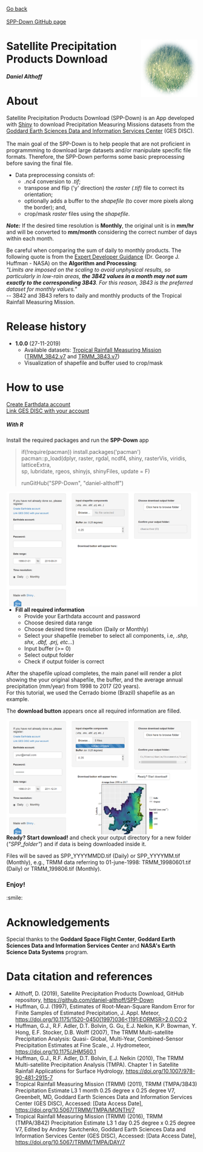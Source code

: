[Go back](/)<br><br>
<a href='https://github.com/daniel-althoff/SPP-Down/' target='blank'>SPP-Down GitHub page</a>

<div class="fluid-row" id="header">
    <img src='./www/rain.png' height='150' width='auto' align='right'>
    <h1 class="title toc-ignore">Satellite Precipitation Products Download</h1>
    <h4 class="author"><em>Daniel Althoff</em></h4>
</div>

# About

Satellite Precipitation Products Download (SPP-Down) is an App developed with <a href='https://shiny.rstudio.com/' target='blank'>Shiny</a> to download Precipitation Measuring Missions datasets from the <a href='https://disc.gsfc.nasa.gov/datasets/' target='blank'>Goddard Earth Sciences Data and Information Services Center</a> (GES DISC).<br> <br>
The main goal of the SPP-Down is to help people that are not proficient in programmming to download large datasets and/or manipulate specific file formats. Therefore, the SPP-Down performs some basic preprocessing before saving the final file.

* Data preprocessing consists of:
    * <em>.nc4</em> conversion to <em>.tif</em>;
    * transpose and flip ('y' direction) the <em>raster (.tif)</em> file to correct its orientation;
    * optionally adds a buffer to the <em>shapefile</em> (to cover more pixels along the border); and,
    * crop/mask <em>raster</em> files using the <em>shapefile</em>.
    
<b><em>Note:</em></b> If the desired time resolution is <b>Monthly</b>, the original unit is in <b>mm/hr</b> and will be converted to <b>mm/month</b> considering the correct number of days within each month.<br>
   
Be careful when comparing the sum of daily to monthly products. The following quote is from the <a href='https://climatedataguide.ucar.edu/climate-data/trmm-tropical-rainfall-measuring-mission?qt-climatedatasetmaintabs=1#qt-climatedatasetmaintabs' target='blank'>Expert Developer Guidance</a> (Dr. George J. Huffman - NASA) on the <b>Algorithm and Processing</b>:<br>
 <em>"Limits are imposed on the scaling to avoid unphysical results, so particularly in low-rain areas, <b>the 3B42 values in a month may not sum exactly to the corresponding 3B43</b>. For this reason, 3B43 is the preferred dataset for monthly values."</em> <br>
 -- 3B42 and 3B43 refers to daily and monthly products of the Tropical Rainfall Measuring Mission.

# Release history

* <b>1.0.0</b> (27-11-2019)
    * Available datasets: <a href='https://pmm.nasa.gov/data-access/downloads/trmm' target='blank'>Tropical Rainfall Measuring Mission</a> (<a href='https://disc.gsfc.nasa.gov/datasets/TRMM_3B42_Daily_7/summary' target='blank'>TRMM_3B42.v7</a> and <a href='https://disc.gsfc.nasa.gov/datasets/TRMM_3B43_7/summary' target='blank'>TRMM_3B43.v7</a>) 
    * Visualization of shapefile and buffer used to crop/mask

# How to use

<a href='https://urs.earthdata.nasa.gov/home' target='blank'>Create Earthdata account</a><br>
<a href='https://disc.gsfc.nasa.gov/earthdata-login' target='blank'>Link GES DISC with your account</a>

<!--<h4>1. Open the <b>SPP-Down</b> app</h4>
<h6>With ShinyApp</h6>
<p>Access the <a href="https://daniel-althoff.shinyapps.io/SPP-Down/" target="blank">SPP-Down</a> app directly in shinyapps.io.</p>-->

<h5>With R </h5>
<p>Install the required packages and run the <b>SPP-Down</b> app</p>

> if(!require(pacman)) install.packages('pacman') <br>
> pacman::p_load(dplyr, raster, rgdal, ncdf4, shiny, rasterVis, viridis, latticeExtra, <br>
>                sp, lubridate, rgeos, shinyjs, shinyFiles, update = F)
> 
> runGitHub("SPP-Down", "daniel-althoff")


<img src="./misc/fig1.png"
     style="float: left; margin-right: 10px;" />

* <b>Fill all required information</b> 
    * Provide your Earthdata account and password
    * Choose desired data range
    * Choose desired time resolution (Daily or Monthly)
    * Select your shapefile (remeber to select all components, i.e, <em>.shp, shx, .dbf, .prj, etc...</em>)
    * Input buffer (>= 0)
    * Select output folder
    * Check if output folder is correct
    
<p> After the shapefile upload completes, the main panel will render a plot showing the your original shapefile, the buffer, and the average annual precipitation (mm/year) from 1998 to 2017 (20 years). <br>
 For this tutorial, we used the Cerrado biome (Brazil) shapefile as an example. </p> 
<p>The <b>download button</b> appears once all required information are filled.
  
<img src="./misc/fig2.png"
     style="float: left; margin-right: 10px;" />
     
<p><b>Ready? Start download!</b> and check your output directory for a new folder (<em>"SPP_folder"</em>) and if data is being downloaded inside it.</p>
<p> Files will be saved as SPP_YYYYMMDD.tif (Daily) or SPP_YYYYMM.tif (Monthly), e.g., TRMM data referring to 01-june-1998: TRMM_19980601.tif (Daily) or TRMM_199806.tif (Monthly).</p>

<h3>Enjoy!</h3>
:smile:

# Acknowledgements

Special thanks to the <b>Goddard Space Flight Center</b>, <b>Goddard Earth Sciences Data and Information Services Center</b> and <b>NASA's Earth Science Data Systems</b> program.

# Data citation and references

* Althoff, D. (2019), Satellite Precipitation Products Download, GitHub repository, https://github.com/daniel-althoff/SPP-Down
* Huffman, G.J. (1997), Estimates of Root-Mean-Square Random Error for Finite Samples of Estimated Precipitation, J. Appl. Meteor, [https://doi.org/10.1175/1520-0450(1997)036<1191:EORMSR>2.0.CO;2](https://doi.org/10.1175/1520-0450(1997)036<1191:EORMSR>2.0.CO;2)
* Huffman, G.J., R.F. Adler, D.T. Bolvin, G. Gu, E.J. Nelkin, K.P. Bowman, Y. Hong, E.F. Stocker, D.B. Wolff (2007), The TRMM Multi-satellite Precipitation Analysis: Quasi- Global, Multi-Year, Combined-Sensor Precipitation Estimates at Fine Scale., J. Hydrometeor, https://doi.org/10.1175/JHM560.1
* Huffman, G.J., R.F. Adler, D.T. Bolvin, E.J. Nelkin (2010), The TRMM Multi-satellite Precipitation Analysis (TMPA). Chapter 1 in Satellite Rainfall Applications for Surface Hydrology, https://doi.org/10.1007/978-90-481-2915-7
* Tropical Rainfall Measuring Mission (TRMM) (2011), TRMM (TMPA/3B43) Precipitation Estimate L3 1 month 0.25 degree x 0.25 degree V7, Greenbelt, MD, Goddard Earth Sciences Data and Information Services Center (GES DISC), Accessed: [Data Access Date], https://doi.org/10.5067/TRMM/TMPA/MONTH/7
* Tropical Rainfall Measuring Mission (TRMM) (2016), TRMM (TMPA/3B42) Precipitation Estimate L3 1 day 0.25 degree x 0.25 degree V7, Edited by Andrey Savtchenko, Goddard Earth Sciences Data and Information Services Center (GES DISC), Accessed: [Data Access Date], https://doi.org/10.5067/TRMM/TMPA/DAY/7

